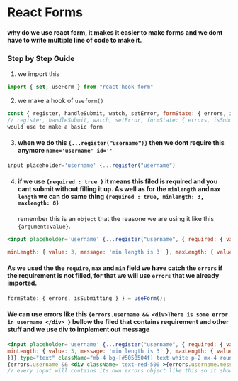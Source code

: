 # React Forms
#### why do we use react form, it makes it easier to make forms and we dont have to write multiple line of code to make it.

### Step by Step Guide

1. we import this
  ```jsx
  import { set, useForm } from "react-hook-form"
  ```
2. we make a hook of `useform()`
  ```jsx
  const { register, handleSubmit, watch, setError, formState: { errors, isSubmitting } } = useForm();
  // register, handleSubmit, watch, setError, formState: { errors, isSubmitting} these are the things we would
  would use to make a basic form 
  ```
3. ####  when we do this `{...register("username")}` then we dont require this anymore  `name='username' id=''` 
  ```jsx
  input placeholder='username' {...register("username")
  ```
4. ####  if we use `{required : true }` it means this filed is required and you cant submit without filling it up. As well            as for the `minlength` and `max length` we can do same thing `{required : true, minlength: 3, maxlength: 8}`       
   remember this is an `object` that the reasone we are using it like this `{argument:value}`.
  ```jsx
  <input placeholder='username' {...register("username", { required: { value: true, message: 'this field is required' },

  minLength: { value: 3, message: 'min length is 3' }, maxLength: { value: 8, message: 'max value should be more than 8' } })}   type="text" />
  ```
#### As we used the the `require`, `max` and `min` field we have catch the `errors` if the requirement is not filled, for that we will use `errors` that we already imported.
  ```jsx
  formState: { errors, isSubmitting } } = useForm();
  ```
#### We can use errors like this `{errors.username && <div>There is some error in username </div> }` bellow the filed that contains requirement and other stuff and we use div to implement out message
  ```jsx
  <input placeholder='username' {...register("username", { required: { value: true, message: 'this field is required' },
  minLength: { value: 3, message: 'min length is 3' }, maxLength: { value: 8, message: 'max value should be more than 8'}
  })} type="text" className="mb-4 bg-[#5050504f] text-white p-2 mx-4 rounded-lg" />
  {errors.username && <div className='text-red-500'>{errors.username.message}</div>}
  // every input will contains its own errors object like this so it show errors for each input seperately
  ```
